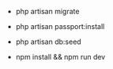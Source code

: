- php artisan migrate
- php artisan passport:install
- php artisan db:seed 

- npm install && npm run dev

